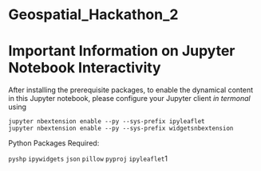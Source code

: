 # Geospatial_Hackathon_2


# Important Information on Jupyter Notebook Interactivity

After installing the prerequisite packages, to enable the dynamical content in this Jupyter notebook, please configure your Jupyter client *in termonal* using 

```
jupyter nbextension enable --py --sys-prefix ipyleaflet
jupyter nbextension enable --py --sys-prefix widgetsnbextension
```

Python Packages Required:

``pyshp``
``ipywidgets``
``json``
``pillow``
``pyproj``
``ipyleaflet``1
